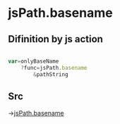 # jsPath.basename

## Difinition by js action

```js.js

var=onlyBaseName
	?func=jsPath.basename
		&pathString
```

## Src

->[jsPath.basename](https://github.com/puutaro/CommandClick/blob/master/app/src/main/java/com/puutaro/commandclick/fragment_lib/terminal_fragment/js_interface/JsPath.kt#L104)



